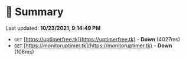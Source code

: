# 📖 Summary
Last updated: **10/23/2021, 9:14:49 PM**

- `GET` [https://uptimerfree.tk](https://uptimerfree.tk) - **Down** (4027ms)
- `GET` [https://monitoruptimer.tk](https://monitoruptimer.tk) - **Down** (106ms)
